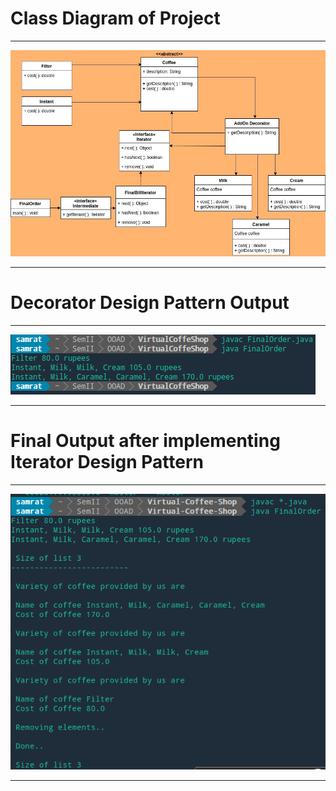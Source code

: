 
# Class Diagram of Project

---

![ClassDaigram](https://github.com/banerjeesamrat/Virtual-Coffee-Shop/blob/master/ClassDiagram.jpg)

---

# Decorator Design Pattern Output

---

![Output](https://github.com/banerjeesamrat/Virtual-Coffee-Shop/blob/master/Screenshot%20from%202018-02-25%2018.07.32.png)

---
# Final Output after implementing Iterator Design Pattern

---

![FinalOutput](https://github.com/banerjeesamrat/Virtual-Coffee-Shop/blob/master/Screenshot%20from%202018-03-21%2021.51.51.png)

---

